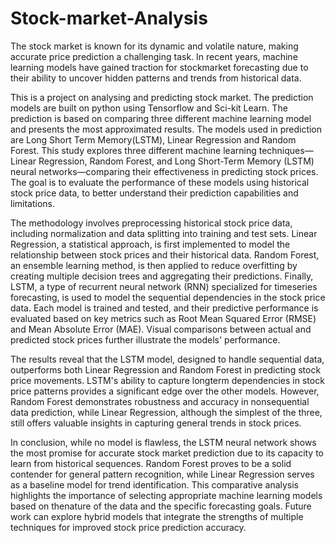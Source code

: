 # Stock-market-Analysis
The stock market is known for its dynamic and volatile nature, making accurate price prediction a challenging task. In recent years, machine learning models have gained traction for stockmarket forecasting due to their ability to uncover hidden patterns and trends from historical data.

This is a project on analysing and predicting stock market. The prediction models are built on python using Tensorflow and Sci-kit Learn. The prediction is based on comparing three different machine learning model and presents the most approximated results. The models used in prediction are Long Short Term Memory(LSTM), Linear Regression and Random Forest. This study explores three different machine learning techniques—Linear Regression, Random Forest, and Long Short-Term Memory (LSTM) neural networks—comparing their effectiveness in predicting stock prices. The goal is to evaluate the performance of these models using historical stock price data, to better understand their prediction capabilities and limitations.

The methodology involves preprocessing historical stock price data, including normalization and data splitting into training and test sets. Linear Regression, a statistical approach, is first  implemented to model the relationship between stock prices and their historical data. Random Forest, an ensemble learning method, is then applied to reduce overfitting by creating multiple decision trees and aggregating their predictions. Finally, LSTM, a type of recurrent neural network (RNN) specialized for timeseries forecasting, is used to model the sequential dependencies in the stock price data. Each model is trained and tested, and their predictive performance is evaluated based on key metrics such as Root Mean Squared Error (RMSE) and Mean Absolute Error (MAE). Visual comparisons between actual and predicted stock prices further illustrate the models' performance.

The results reveal that the LSTM model, designed to handle sequential data, outperforms both Linear Regression and Random Forest in predicting stock price movements. LSTM's ability to capture longterm dependencies in stock price patterns provides a significant edge over the other models. However, Random Forest demonstrates robustness and accuracy in nonsequential data prediction, while Linear Regression, although the simplest of the three, still offers valuable insights in capturing general trends in stock prices.

In conclusion, while no model is flawless, the LSTM neural network shows the most promise for accurate stock market prediction due to its capacity to learn from historical sequences. Random Forest proves to be a solid contender for general pattern recognition, while Linear Regression serves as a baseline model for trend identification. This comparative analysis highlights the importance of selecting appropriate machine learning models based on thenature of the data and the specific forecasting goals. Future work can explore hybrid models that integrate the strengths of multiple techniques for improved stock price prediction accuracy.
